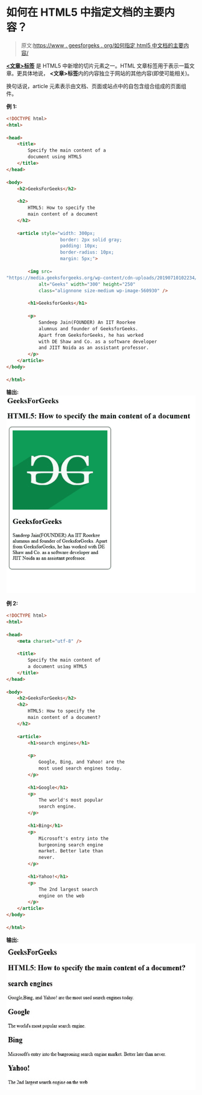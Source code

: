 # 如何在 HTML5 中指定文档的主要内容？

> 原文:[https://www . geesforgeks . org/如何指定 html5 中文档的主要内容/](https://www.geeksforgeeks.org/how-to-specify-the-main-content-of-a-document-in-html5/)

**[<文章>标签](https://www.geeksforgeeks.org/html5-article-tag/)** 是 HTML5 中新增的切片元素之一。HTML 文章标签用于表示一篇文章。更具体地说， **<文章>标签**内的内容独立于网站的其他内容(即使可能相关)。

换句话说，article 元素表示由文档、页面或站点中的自包含组合组成的页面组件。

**例 1:**

```html
<!DOCTYPE html>
<html>

<head>
    <title>
        Specify the main content of a 
        document using HTML5
    </title>
</head>

<body>
    <h2>GeeksForGeeks</h2>

    <h2>
        HTML5: How to specify the 
        main content of a document
    </h2>

    <article style="width: 300px; 
                    border: 2px solid gray; 
                    padding: 10px; 
                    border-radius: 10px;
                    margin: 5px;">

        <img src=
"https://media.geeksforgeeks.org/wp-content/cdn-uploads/20190710102234/download3.png"
            alt="Geeks" width="300" height="250" 
            class="alignnone size-medium wp-image-560930" />

        <h1>GeeksforGeeks</h1>

        <p>
            Sandeep Jain(FOUNDER) An IIT Roorkee 
            alumnus and founder of GeeksforGeeks.
            Apart from GeeksforGeeks, he has worked
            with DE Shaw and Co. as a software developer
            and JIIT Noida as an assistant professor.
        </p>
    </article>
</body>

</html>       
```

**输出:**
![](img/55733033e214df33159c8f3c1f043d30.png)

**例 2:**

```html
<!DOCTYPE html>
<html>

<head>
    <meta charset="utf-8" />

    <title>
        Specify the main content of 
        a document using HTML5
    </title>
</head>

<body>
    <h2>GeeksForGeeks</h2>
    <h2>
        HTML5: How to specify the 
        main content of a document?
    </h2>

    <article>
        <h1>search engines</h1>

        <p>
            Google, Bing, and Yahoo! are the 
            most used search engines today.
        </p>

        <h1>Google</h1>
        <p>
            The world's most popular 
            search engine.
        </p>

        <h1>Bing</h1>
        <p>
            Microsoft's entry into the 
            burgeoning search engine 
            market. Better late than 
            never.
        </p>

        <h1>Yahoo!</h1>
        <p>
            The 2nd largest search 
            engine on the web
        </p>
    </article>
</body>

</html>
```

**输出:**
![](img/17d480881983c97be0aff6138d4e0daf.png)